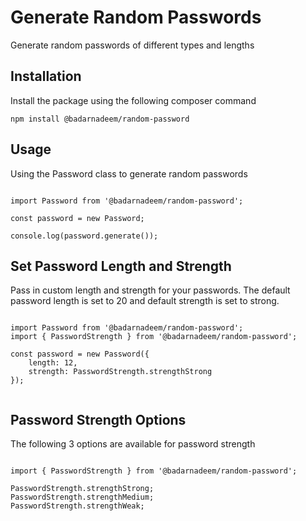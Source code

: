 # Generate Random Passwords

Generate random passwords of different types and lengths

## Installation

Install the package using the following composer command

```
npm install @badarnadeem/random-password
```

## Usage

Using the Password class to generate random passwords

```

import Password from '@badarnadeem/random-password';

const password = new Password;

console.log(password.generate());

```

## Set Password Length and Strength

Pass in custom length and strength for your passwords. The default password length is set to 20 and default strength is set to strong.

```

import Password from '@badarnadeem/random-password';
import { PasswordStrength } from '@badarnadeem/random-password';

const password = new Password({ 
    length: 12, 
    strength: PasswordStrength.strengthStrong 
});


```

## Password Strength Options

The following 3 options are available for password strength

```

import { PasswordStrength } from '@badarnadeem/random-password';

PasswordStrength.strengthStrong;
PasswordStrength.strengthMedium;
PasswordStrength.strengthWeak;


```